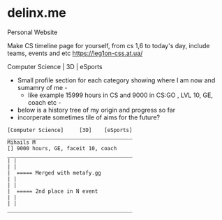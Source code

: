 # delinx.me
Personal Website

Make CS timeline page for yourself, from cs 1,6 to today's day,
include teams, events and etc
https://leg1on-css.at.ua/

Computer Science | 3D | eSports

- Small profile section for each category showing where I am now and sumamry of me -
  - like example 15999 hours in CS and 9000 in CS:GO , LVL 10, GE, coach etc - 
- below is a history tree of my origin and progress so far
- incorperate sometimes tile of aims for the future? 

```
[Computer Science]     [3D]    [eSports]
________________________________________
Mihails M
[] 9000 hours, GE, faceit 10, coach
________________________________________
| |
| |
|  ===== Merged with metafy.gg
| |
| |
|  ===== 2nd place in N event
| |
| |
________________________________________
```

